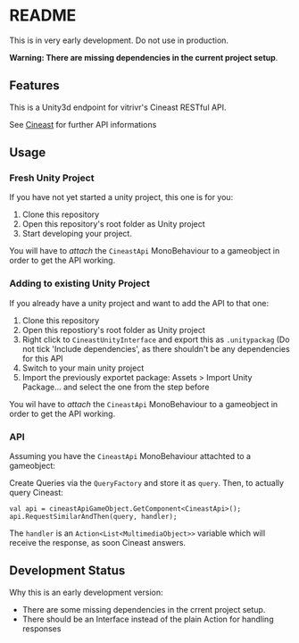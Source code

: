 # README

This is in very early development. Do not use in production.

**Warning: There are missing dependencies in the current project setup**.

## Features

This is a Unity3d endpoint for vitrivr's Cineast RESTful API.

See [Cineast](https://github.com/vitrivr/cineast) for further API informations

## Usage

### Fresh Unity Project

If you have not yet started a unity project, this one is for you:

 1. Clone this repository
 2. Open this repository's root folder as Unity project
 3. Start developing your project.

You will have to _attach_ the `CineastApi` MonoBehaviour to a gameobject
in order to get the API working.

### Adding to existing Unity Project

If you already have a unity project and want to add the API to that one:

 1. Clone this repository
 2. Open this repostiory's root folder as Unity project
 3. Right click to `CineastUnityInterface` and export this as `.unitypackag`
    (Do not tick 'Include dependencies', as there shouldn't be any dependencies for this API
 4. Switch to your main unity project
 5. Import the previously exportet package: Assets > Import Unity Package...
    and select the one from the step before

You wil have to _attach_ the `CineastApi` MonoBehaviour to a gameobject
in order to get the API working.

### API

Assuming you have the `CineastApi` MonoBehaviour attachted to a gameobject:

Create Queries via the `QueryFactory` and store it as `query`.
Then, to actually query Cineast:

```
val api = cineastApiGameObject.GetComponent<CineastApi>();
api.RequestSimilarAndThen(query, handler);
```

The `handler` is an `Action<List<MultimediaObject>>` variable which will
receive the response, as soon Cineast answers.

## Development Status

Why this is an early development version:

 * There are some missing dependencies in the crrent project setup.
 * There should be an Interface instead of the plain Action for handling responses

